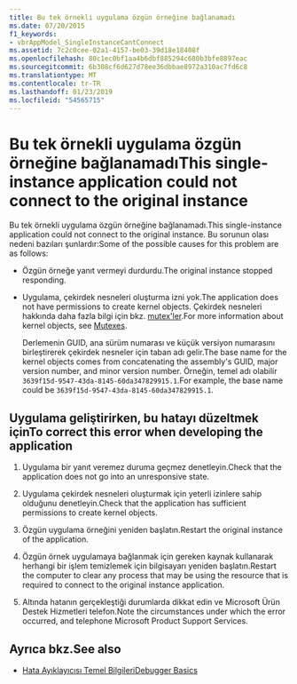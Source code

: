 ```yaml
---
title: Bu tek örnekli uygulama özgün örneğine bağlanamadı
ms.date: 07/20/2015
f1_keywords:
- vbrAppModel_SingleInstanceCantConnect
ms.assetid: 7c2c0cee-02a1-4157-be03-39d18e18408f
ms.openlocfilehash: 80c1ec0bf1aa4b6dbf885294c680b3bfe8897eac
ms.sourcegitcommit: 6b308cf6d627d78ee36dbbae8972a310ac7fd6c8
ms.translationtype: MT
ms.contentlocale: tr-TR
ms.lasthandoff: 01/23/2019
ms.locfileid: "54565715"
---
```

# <a name="this-single-instance-application-could-not-connect-to-the-original-instance"></a><span data-ttu-id="ad50a-102">Bu tek örnekli uygulama özgün örneğine bağlanamadı</span><span class="sxs-lookup"><span data-stu-id="ad50a-102">This single-instance application could not connect to the original instance</span></span>
<span data-ttu-id="ad50a-103">Bu tek örnekli uygulama özgün örneğine bağlanamadı.</span><span class="sxs-lookup"><span data-stu-id="ad50a-103">This single-instance application could not connect to the original instance.</span></span> <span data-ttu-id="ad50a-104">Bu sorunun olası nedeni bazıları şunlardır:</span><span class="sxs-lookup"><span data-stu-id="ad50a-104">Some of the possible causes for this problem are as follows:</span></span>  
  
-   <span data-ttu-id="ad50a-105">Özgün örneğe yanıt vermeyi durdurdu.</span><span class="sxs-lookup"><span data-stu-id="ad50a-105">The original instance stopped responding.</span></span>  
  
-   <span data-ttu-id="ad50a-106">Uygulama, çekirdek nesneleri oluşturma izni yok.</span><span class="sxs-lookup"><span data-stu-id="ad50a-106">The application does not have permissions to create kernel objects.</span></span> <span data-ttu-id="ad50a-107">Çekirdek nesneleri hakkında daha fazla bilgi için bkz. [mutex'ler](../../standard/threading/mutexes.md).</span><span class="sxs-lookup"><span data-stu-id="ad50a-107">For more information about kernel objects, see [Mutexes](../../standard/threading/mutexes.md).</span></span>  
  
     <span data-ttu-id="ad50a-108">Derlemenin GUID, ana sürüm numarası ve küçük versiyon numarasını birleştirerek çekirdek nesneler için taban adı gelir.</span><span class="sxs-lookup"><span data-stu-id="ad50a-108">The base name for the kernel objects comes from concatenating the assembly's GUID, major version number, and minor version number.</span></span> <span data-ttu-id="ad50a-109">Örneğin, temel adı olabilir `3639f15d-9547-43da-8145-60da347829915.1`.</span><span class="sxs-lookup"><span data-stu-id="ad50a-109">For example, the base name could be `3639f15d-9547-43da-8145-60da347829915.1`.</span></span>  
  
## <a name="to-correct-this-error-when-developing-the-application"></a><span data-ttu-id="ad50a-110">Uygulama geliştirirken, bu hatayı düzeltmek için</span><span class="sxs-lookup"><span data-stu-id="ad50a-110">To correct this error when developing the application</span></span>  
  
1.  <span data-ttu-id="ad50a-111">Uygulama bir yanıt veremez duruma geçmez denetleyin.</span><span class="sxs-lookup"><span data-stu-id="ad50a-111">Check that the application does not go into an unresponsive state.</span></span>  
  
2.  <span data-ttu-id="ad50a-112">Uygulama çekirdek nesneleri oluşturmak için yeterli izinlere sahip olduğunu denetleyin.</span><span class="sxs-lookup"><span data-stu-id="ad50a-112">Check that the application has sufficient permissions to create kernel objects.</span></span>  
  
3.  <span data-ttu-id="ad50a-113">Özgün uygulama örneğini yeniden başlatın.</span><span class="sxs-lookup"><span data-stu-id="ad50a-113">Restart the original instance of the application.</span></span>  
  
4.  <span data-ttu-id="ad50a-114">Özgün örnek uygulamaya bağlanmak için gereken kaynak kullanarak herhangi bir işlem temizlemek için bilgisayarı yeniden başlatın.</span><span class="sxs-lookup"><span data-stu-id="ad50a-114">Restart the computer to clear any process that may be using the resource that is required to connect to the original instance application.</span></span>  
  
5.  <span data-ttu-id="ad50a-115">Altında hatanın gerçekleştiği durumlarda dikkat edin ve Microsoft Ürün Destek Hizmetleri telefon.</span><span class="sxs-lookup"><span data-stu-id="ad50a-115">Note the circumstances under which the error occurred, and telephone Microsoft Product Support Services.</span></span>  
  
## <a name="see-also"></a><span data-ttu-id="ad50a-116">Ayrıca bkz.</span><span class="sxs-lookup"><span data-stu-id="ad50a-116">See also</span></span>
- [<span data-ttu-id="ad50a-117">Hata Ayıklayıcısı Temel Bilgileri</span><span class="sxs-lookup"><span data-stu-id="ad50a-117">Debugger Basics</span></span>](/visualstudio/debugger/debugger-basics)

